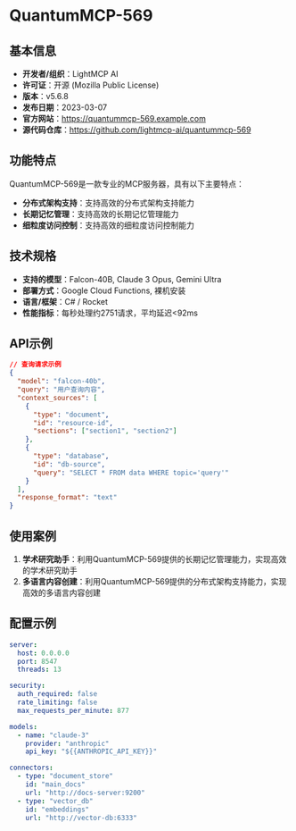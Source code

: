 # QuantumMCP-569

## 基本信息

- **开发者/组织**：LightMCP AI
- **许可证**：开源 (Mozilla Public License)
- **版本**：v5.6.8
- **发布日期**：2023-03-07
- **官方网站**：https://quantummcp-569.example.com
- **源代码仓库**：https://github.com/lightmcp-ai/quantummcp-569

## 功能特点

QuantumMCP-569是一款专业的MCP服务器，具有以下主要特点：

- **分布式架构支持**：支持高效的分布式架构支持能力
- **长期记忆管理**：支持高效的长期记忆管理能力
- **细粒度访问控制**：支持高效的细粒度访问控制能力


## 技术规格

- **支持的模型**：Falcon-40B, Claude 3 Opus, Gemini Ultra
- **部署方式**：Google Cloud Functions, 裸机安装
- **语言/框架**：C# / Rocket
- **性能指标**：每秒处理约2751请求，平均延迟<92ms

## API示例

```json
// 查询请求示例
{
  "model": "falcon-40b",
  "query": "用户查询内容",
  "context_sources": [
    {
      "type": "document",
      "id": "resource-id",
      "sections": ["section1", "section2"]
    },
    {
      "type": "database",
      "id": "db-source",
      "query": "SELECT * FROM data WHERE topic='query'"
    }
  ],
  "response_format": "text"
}
```

## 使用案例

1. **学术研究助手**：利用QuantumMCP-569提供的长期记忆管理能力，实现高效的学术研究助手
2. **多语言内容创建**：利用QuantumMCP-569提供的分布式架构支持能力，实现高效的多语言内容创建


## 配置示例

```yaml
server:
  host: 0.0.0.0
  port: 8547
  threads: 13

security:
  auth_required: false
  rate_limiting: false
  max_requests_per_minute: 877

models:
  - name: "claude-3"
    provider: "anthropic"
    api_key: "${{ANTHROPIC_API_KEY}}"

connectors:
  - type: "document_store"
    id: "main_docs"
    url: "http://docs-server:9200"
  - type: "vector_db"
    id: "embeddings"
    url: "http://vector-db:6333"
```
